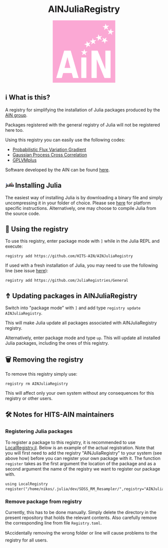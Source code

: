 <h1 align="center">AINJuliaRegistry</h1>

<p align="center">
  <img width="200" height="200" src=ain_logo_no_shadow.jpg>
</p>

##  ℹ What is this?

A registry for simplifying the installation of Julia packages produced by the [AIN group](https://www.h-its.org/research/ain/).

Packages registered with the general registry of Julia will not be registered here too.

Using this registry you can easily use the following codes:
- [Probabilistic Flux Variation Gradient](https://github.com/HITS-AIN/ProbabilisticFluxVariationGradient.jl)
- [Gaussian Process Cross Correlation](https://github.com/HITS-AIN/GPCC.jl)
- [GPLVMplus](https://github.com/HITS-AIN/GPLVMplus.jl)

Software developed by the AIN can be found [here](https://github.com/HITS-AIN).

## <img width="27" height="17.5" src=smalljulia.png> Installing Julia

The easiest way of installing Julia is by downloading a binary file and simply uncompressing it in your folder of choice. Please see [here](https://julialang.org/downloads/) for platform specific instructions. Alternatively, one may choose to compile Julia from the source code.

## 🚴 Using the registry

To use this registry, enter package mode with ```]``` while in the Julia REPL and execute:

```
registry add https://github.com/HITS-AIN/AINJuliaRegistry
```

If used with a fresh installation of Julia, you may need to use the following line (see issue [here](https://forum.mimiframework.org/t/error-installing-mimi-under-v1-3-1/109/4)):

```
registry add https://github.com/JuliaRegistries/General
```

## ⇮ Updating packages in AINJuliaRegistry

Switch into "package mode" with ```]``` and add type ```registry update AINJuliaRegistry```.

This will make Julia update all packages associated with AINJuliaRegistry registry.

Alternatively, enter package mode and type ```up```. This will update all installed Julia packages, including the ones of this registry.

## 🗑 Removing the registry

To remove this registry simply use:

```
registry rm AINJuliaRegistry
```
This will affect only your own system without any consequences for this registry or other users.


## 🛠 Notes for HITS-AIN maintainers

### Registering Julia packages

To register a package to this registry, it is recommended to use [LocalRegistry.jl](https://github.com/GunnarFarneback/LocalRegistry.jl).
Below is an example of the actual registration.
Note that you will first need to add the registry "AINJuliaRegistry" to your system (see above how) before you can register your own package with it.
The function `register` takes as the first argument the location of the package and as a second argument the name of the registry we  want to register our package with. 
```
using LocalRegistry
register("/home/nikos/.julia/dev/SDSS_RM_Resampler/",registry="AINJuliaRegistry")
```

### Remove package from registry 

Currently, this has to be done manually. 
Simply delete the directory in the present repository that holds the relevant contents.
Also carefully remove the corresponding line from file `Registry.toml`.

❗Accidentally removing the wrong folder or line will cause problems to the registry for all users.
